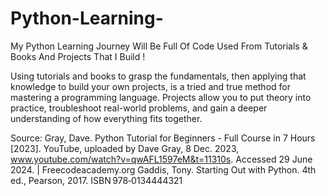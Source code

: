 # Python-Learning-
My Python Learning Journey Will Be Full Of Code Used From Tutorials &amp; Books And Projects That I Build ! 


Using tutorials and books to grasp the fundamentals, then applying that knowledge to build your own projects, is a tried and true method for mastering a programming language. Projects allow you to put theory into practice, troubleshoot real-world problems, and gain a deeper understanding of how everything fits together.

Source:
Gray, Dave. Python Tutorial for Beginners - Full Course in 7 Hours [2023]. YouTube, uploaded by Dave Gray, 8 Dec. 2023, www.youtube.com/watch?v=qwAFL1597eM&t=11310s. Accessed 29 June 2024. | Freecodeacademy.org 
Gaddis, Tony. Starting Out with Python. 4th ed., Pearson, 2017. ISBN 978‑0134444321